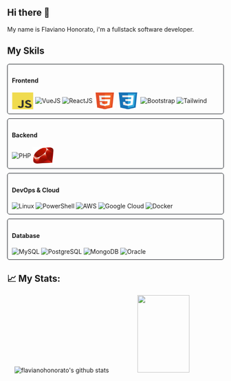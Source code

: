 ## Hi there 👋

My name is Flaviano Honorato, i'm a fullstack software developer.

## My Skils
<div style="display: inline_block">  
  <div style="border: 1px solid #0d1117; border-radius: 5px; padding: 10px; margin-bottom: 10px;">
    <h4>Frontend</h4>
    <img align="center" alt="JavaScript" height="40" width="50" src="https://raw.githubusercontent.com/devicons/devicon/master/icons/javascript/javascript-original.svg">
    <img align="center" alt="VueJS" height="40" width="50" src="https://cdn.jsdelivr.net/gh/devicons/devicon/icons/vuejs/vuejs-original.svg" />
    <img align="center" alt="ReactJS" height="40" width="50" src="https://cdn.jsdelivr.net/gh/devicons/devicon/icons/react/react-original.svg" />
    <img align="center" alt="HTML" height="40" width="50" src="https://raw.githubusercontent.com/devicons/devicon/master/icons/html5/html5-original.svg">
    <img align="center" alt="CSS" height="40" width="50" src="https://raw.githubusercontent.com/devicons/devicon/master/icons/css3/css3-original.svg">
    <img align="center" alt="Bootstrap" height="40" width="50" src="https://cdn.jsdelivr.net/gh/devicons/devicon/icons/bootstrap/bootstrap-original.svg" />
    <img align="center" alt="Tailwind" height="40" width="50" src="https://cdn.jsdelivr.net/gh/devicons/devicon@latest/icons/tailwindcss/tailwindcss-original.svg" /> 
  </div>
  
  <div style="border: 1px solid #0d1117; border-radius: 5px; padding: 10px; margin-bottom: 10px;">
    <h4>Backend</h4>
    <img align="center" alt="PHP" height="40" width="50" src="https://cdn.jsdelivr.net/gh/devicons/devicon/icons/php/php-original.svg">
    <img align="center" alt="Ruby" height="40" width="50" src="https://raw.githubusercontent.com/devicons/devicon/master/icons/ruby/ruby-original.svg">
  </div>

  <div style="border: 1px solid #0d1117; border-radius: 5px; padding: 10px; margin-bottom: 10px;">
    <h4>DevOps & Cloud</h4>
    <img align="center" alt="Linux" height="40" width="50" src="https://cdn.jsdelivr.net/gh/devicons/devicon/icons/linux/linux-original.svg" />
    <img align="center" alt="PowerShell" height="40" width="50" src="https://cdn.jsdelivr.net/gh/devicons/devicon/icons/powershell/powershell-original.svg" />
    <img align="center" alt="AWS" height="40" width="50" src="https://cdn.jsdelivr.net/gh/devicons/devicon/icons/amazonwebservices/amazonwebservices-original-wordmark.svg" />
    <img align="center" alt="Google Cloud" height="40" width="50" src="https://cdn.jsdelivr.net/gh/devicons/devicon/icons/googlecloud/googlecloud-original.svg" />
    <img align="center" alt="Docker" height="40" width="50" src="https://cdn.jsdelivr.net/gh/devicons/devicon@latest/icons/docker/docker-original.svg" />
  </div>

  <div style="border: 1px solid #0d1117; border-radius: 5px; padding: 10px;">
    <h4>Database</h4>
    <img align="center" alt="MySQL" height="40" width="50" src="https://cdn.jsdelivr.net/gh/devicons/devicon/icons/mysql/mysql-original.svg" />
    <img align="center" alt="PostgreSQL" height="40" width="50" src="https://cdn.jsdelivr.net/gh/devicons/devicon/icons/postgresql/postgresql-original.svg" />
    <img align="center" alt="MongoDB" height="40" width="50" src="https://cdn.jsdelivr.net/gh/devicons/devicon/icons/mongodb/mongodb-original.svg" />
    <img align="center" alt="Oracle" height="40" width="50" src="https://cdn.jsdelivr.net/gh/devicons/devicon/icons/oracle/oracle-original.svg" />
  </div>
</div>

## &#x1f4c8; My Stats:
<div align="center"> 
  <img width="49%" height="180px" src="https://github-readme-stats.vercel.app/api?username=flavianohonorato&show_icons=true&count_private=true&hide_border=true&title_color=483D8B&icon_color=483D8B&text_color=ffffff&bg_color=0d1117" alt="flavianohonorato's github stats" /> 
  <img width="49%" height="180px" src="https://github-readme-stats.vercel.app/api/top-langs/?username=flavianohonorato&layout=compact&hide_border=true&title_color=483D8B&text_color=ffffff&bg_color=0d1117" />
</div>

